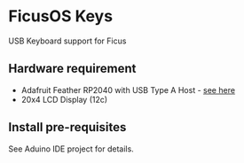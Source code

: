 # FicusOS Keys
USB Keyboard support for Ficus

## Hardware requirement

* Adafruit Feather RP2040 with USB Type A Host - [see here](https://www.adafruit.com/product/5723)
* 20x4 LCD Display (12c)

## Install pre-requisites
See Aduino IDE project for details. 